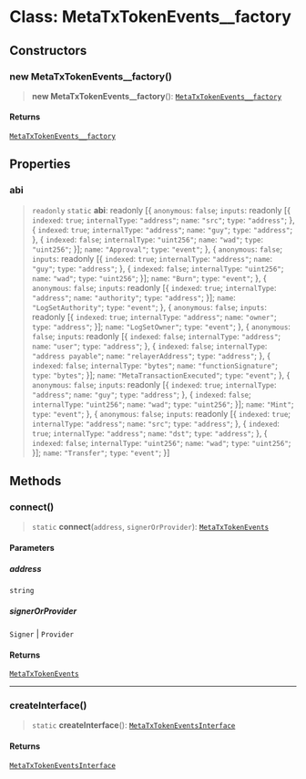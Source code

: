 # Class: MetaTxTokenEvents\_\_factory

## Constructors

### new MetaTxTokenEvents\_\_factory()

> **new MetaTxTokenEvents\_\_factory**(): [`MetaTxTokenEvents__factory`](MetaTxTokenEvents__factory.md)

#### Returns

[`MetaTxTokenEvents__factory`](MetaTxTokenEvents__factory.md)

## Properties

### abi

> `readonly` `static` **abi**: readonly \[\{ `anonymous`: `false`; `inputs`: readonly \[\{ `indexed`: `true`; `internalType`: `"address"`; `name`: `"src"`; `type`: `"address"`; \}, \{ `indexed`: `true`; `internalType`: `"address"`; `name`: `"guy"`; `type`: `"address"`; \}, \{ `indexed`: `false`; `internalType`: `"uint256"`; `name`: `"wad"`; `type`: `"uint256"`; \}\]; `name`: `"Approval"`; `type`: `"event"`; \}, \{ `anonymous`: `false`; `inputs`: readonly \[\{ `indexed`: `true`; `internalType`: `"address"`; `name`: `"guy"`; `type`: `"address"`; \}, \{ `indexed`: `false`; `internalType`: `"uint256"`; `name`: `"wad"`; `type`: `"uint256"`; \}\]; `name`: `"Burn"`; `type`: `"event"`; \}, \{ `anonymous`: `false`; `inputs`: readonly \[\{ `indexed`: `true`; `internalType`: `"address"`; `name`: `"authority"`; `type`: `"address"`; \}\]; `name`: `"LogSetAuthority"`; `type`: `"event"`; \}, \{ `anonymous`: `false`; `inputs`: readonly \[\{ `indexed`: `true`; `internalType`: `"address"`; `name`: `"owner"`; `type`: `"address"`; \}\]; `name`: `"LogSetOwner"`; `type`: `"event"`; \}, \{ `anonymous`: `false`; `inputs`: readonly \[\{ `indexed`: `false`; `internalType`: `"address"`; `name`: `"user"`; `type`: `"address"`; \}, \{ `indexed`: `false`; `internalType`: `"address payable"`; `name`: `"relayerAddress"`; `type`: `"address"`; \}, \{ `indexed`: `false`; `internalType`: `"bytes"`; `name`: `"functionSignature"`; `type`: `"bytes"`; \}\]; `name`: `"MetaTransactionExecuted"`; `type`: `"event"`; \}, \{ `anonymous`: `false`; `inputs`: readonly \[\{ `indexed`: `true`; `internalType`: `"address"`; `name`: `"guy"`; `type`: `"address"`; \}, \{ `indexed`: `false`; `internalType`: `"uint256"`; `name`: `"wad"`; `type`: `"uint256"`; \}\]; `name`: `"Mint"`; `type`: `"event"`; \}, \{ `anonymous`: `false`; `inputs`: readonly \[\{ `indexed`: `true`; `internalType`: `"address"`; `name`: `"src"`; `type`: `"address"`; \}, \{ `indexed`: `true`; `internalType`: `"address"`; `name`: `"dst"`; `type`: `"address"`; \}, \{ `indexed`: `false`; `internalType`: `"uint256"`; `name`: `"wad"`; `type`: `"uint256"`; \}\]; `name`: `"Transfer"`; `type`: `"event"`; \}\]

## Methods

### connect()

> `static` **connect**(`address`, `signerOrProvider`): [`MetaTxTokenEvents`](../namespaces/MetaTxTokenEvents/interfaces/MetaTxTokenEvents.md)

#### Parameters

##### address

`string`

##### signerOrProvider

`Signer` | `Provider`

#### Returns

[`MetaTxTokenEvents`](../namespaces/MetaTxTokenEvents/interfaces/MetaTxTokenEvents.md)

***

### createInterface()

> `static` **createInterface**(): [`MetaTxTokenEventsInterface`](../namespaces/MetaTxTokenEvents/interfaces/MetaTxTokenEventsInterface.md)

#### Returns

[`MetaTxTokenEventsInterface`](../namespaces/MetaTxTokenEvents/interfaces/MetaTxTokenEventsInterface.md)
